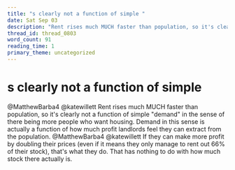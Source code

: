 ```yaml
---
title: "s clearly not a function of simple "
date: Sat Sep 03
description: "Rent rises much MUCH faster than population, so it's clearly not a function of simple 'demand' in the sense of there being more people who want housing."
thread_id: thread_0803
word_count: 91
reading_time: 1
primary_theme: uncategorized
---
```


# s clearly not a function of simple 

@MatthewBarba4 @katewillett Rent rises much MUCH faster than population, so it's clearly not a function of simple "demand" in the sense of there being more people who want housing. Demand in this sense is actually a function of how much profit landlords feel they can extract from the population. @MatthewBarba4 @katewillett If they can make more profit by doubling their prices (even if it means they only manage to rent out 66% of their stock), that's what they do. That has nothing to do with how much stock there actually is.